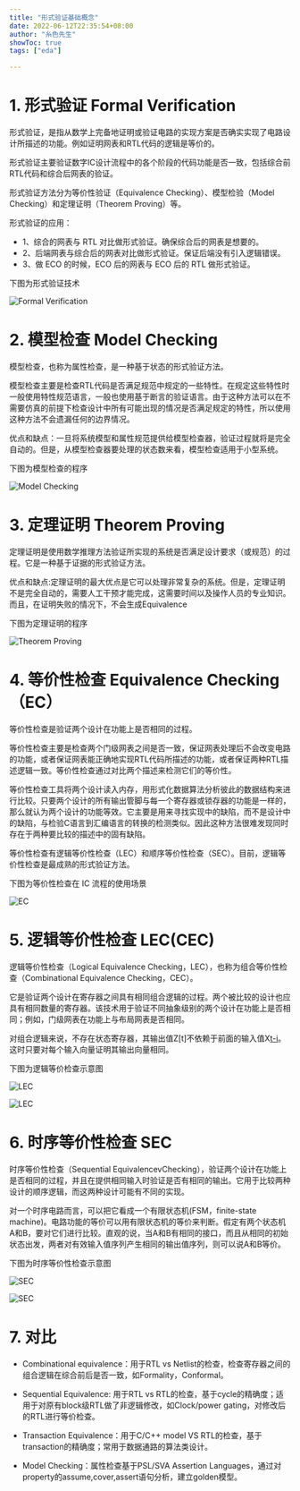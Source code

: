 ```yaml
---
title: "形式验证基础概念"
date: 2022-06-12T22:35:54+08:00
author: "糸色先生"
showToc: true
tags: ["eda"]

---
```


# 1. 形式验证 Formal Verification

形式验证，是指从数学上完备地证明或验证电路的实现方案是否确实实现了电路设计所描述的功能。例如证明网表和RTL代码的逻辑是等价的。

形式验证主要验证数字IC设计流程中的各个阶段的代码功能是否一致，包括综合前RTL代码和综合后网表的验证。

形式验证方法分为等价性验证（Equivalence Checking）、模型检验（Model Checking）和定理证明（Theorem Proving）等。

形式验证的应用：

- 1、综合的网表与 RTL 对比做形式验证。确保综合后的网表是想要的。
- 2、后端网表与综合后的网表对比做形式验证。保证后端没有引入逻辑错误。
- 3、做 ECO 的时候，ECO 后的网表与 ECO 后的 RTL 做形式验证。

下图为形式验证技术

![Formal Verification](https://cdn.jsdelivr.net/gh/lzxqaq/jsdelivr@master/image/2022-6-12/formal_verification.png)

# 2. 模型检查 Model Checking

模型检查，也称为属性检查，是一种基于状态的形式验证方法。

模型检查主要是检查RTL代码是否满足规范中规定的一些特性。在规定这些特性时一般使用特性规范语言，一般也使用基于断言的验证语言。由于这种方法可以在不需要仿真的前提下检查设计中所有可能出现的情况是否满足规定的特性，所以使用这种方法不会遗漏任何的边界情况。

优点和缺点：一旦将系统模型和属性规范提供给模型检查器，验证过程就将是完全自动的。但是，从模型检查器要处理的状态数来看，模型检查适用于小型系统。

下图为模型检查的程序

![Model Checking](https://cdn.jsdelivr.net/gh/lzxqaq/jsdelivr@master/image/2022-6-12/model_checking.png)

# 3. 定理证明 Theorem Proving

定理证明是使用数学推理方法验证所实现的系统是否满足设计要求（或规范）的过程。它是一种基于证据的形式验证方法。

优点和缺点:定理证明的最大优点是它可以处理非常复杂的系统。但是，定理证明不是完全自动的，需要人工干预才能完成，这需要时间以及操作人员的专业知识。而且，在证明失败的情况下，不会生成Equivalence

下图为定理证明的程序

![Theorem Proving](https://cdn.jsdelivr.net/gh/lzxqaq/jsdelivr@master/image/2022-6-12/theorem_proving.png)

# 4. 等价性检查 Equivalence Checking（EC）

等价性检查是验证两个设计在功能上是否相同的过程。

等价性检查主要是检查两个门级网表之间是否一致，保证网表处理后不会改变电路的功能，或者保证网表能正确地实现RTL代码所描述的功能，或者保证两种RTL描述逻辑一致。等价性检查通过对比两个描述来检测它们的等价性。

等价性检查工具将两个设计读入内存，用形式化数据算法分析彼此的数据结构来进行比较。只要两个设计的所有输出管脚与每一个寄存器或锁存器的功能是一样的，那么就认为两个设计的功能等效。它主要是用来寻找实现中的缺陷，而不是设计中的缺陷，与检验C语言到汇编语言的转换的检测类似。因此这种方法很难发现同时存在于两种要比较的描述中的固有缺陷。

等价性检查有逻辑等价性检查（LEC）和顺序等价性检查（SEC）。目前，逻辑等价性检查是最成熟的形式验证方法。

下图为等价性检查在 IC 流程的使用场景

![EC](https://cdn.jsdelivr.net/gh/lzxqaq/jsdelivr@master/image/2022-6-12/ec.jpg)

# 5. 逻辑等价性检查 LEC(CEC)

逻辑等价性检查（Logical Equivalence Checking，LEC），也称为组合等价性检查（Combinational Equivalence Checking，CEC）。

它是验证两个设计在寄存器之间具有相同组合逻辑的过程。两个被比较的设计也应具有相同数量的寄存器。该技术用于验证不同抽象级别的两个设计在功能上是否相同；例如，门级网表在功能上与布局网表是否相同。

对组合逻辑来说，不存在状态寄存器，其输出值Z[t]不依赖于前面的输入值X[t-i](1≤i≤t)。这时只要对每个输入向量证明其输出向量相同。

下图为逻辑等价检查示意图

![LEC](https://cdn.jsdelivr.net/gh/lzxqaq/jsdelivr@master/image/2022-6-12/lec.png)

![LEC](https://cdn.jsdelivr.net/gh/lzxqaq/jsdelivr@master/image/2022-6-12/lec2.jpg)

# 6. 时序等价性检查 SEC

时序等价性检查（Sequential EquivalencevChecking），验证两个设计在功能上是否相同的过程，并且在提供相同输入时验证是否有相同的输出。它用于比较两种设计的顺序逻辑，而这两种设计可能有不同的实现。

对一个时序电路而言，可以把它看成一个有限状态机(FSM，finite-state machine)。电路功能的等价可以用有限状态机的等价来判断。假定有两个状态机A和B，要对它们进行比较。直观的说，当A和B有相同的接口，而且从相同的初始状态出发，两者对有效输入值序列产生相同的输出值序列，则可以说A和B等价。

下图为时序等价性检查示意图

![SEC](https://cdn.jsdelivr.net/gh/lzxqaq/jsdelivr@master/image/2022-6-12/sec.png)

![SEC](https://cdn.jsdelivr.net/gh/lzxqaq/jsdelivr@master/image/2022-6-12/sec2.png)

# 7. 对比

- Combinational equivalence：用于RTL vs Netlist的检查，检查寄存器之间的组合逻辑在综合前后是否一致，如Formality，Conformal。
- Sequential Equivalence: 用于RTL vs RTL的检查，基于cycle的精确度；适用于对原有block级RTL做了非逻辑修改，如Clock/power gating，对修改后的RTL进行等价检查。
- Transaction Equivalence：用于C/C++ model VS RTL的检查，基于transaction的精确度；常用于数据通路的算法类设计。

- Model Checking：属性检查基于PSL/SVA Assertion Languages，通过对property的assume,cover,assert语句分析，建立golden模型。
